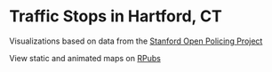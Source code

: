 # Traffic Stops in Hartford, CT
Visualizations based on data from the [Stanford Open Policing Project](https://openpolicing.stanford.edu/data)

View static and animated maps on [RPubs](http://rpubs.com/shivi-a/)
